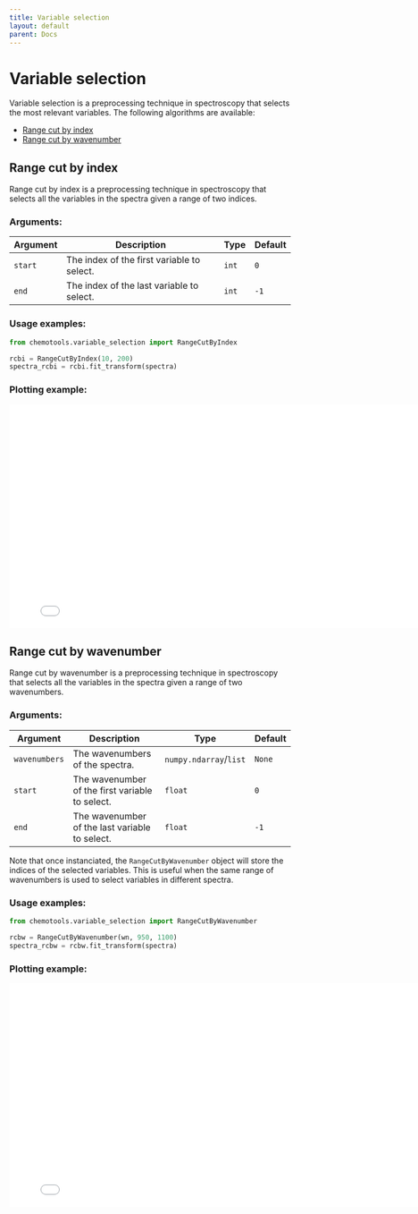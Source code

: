 ```yaml
---
title: Variable selection
layout: default
parent: Docs
---
```


# __Variable selection__
Variable selection is a preprocessing technique in spectroscopy that selects the most relevant variables. The following algorithms are available:
- [Range cut by index](#range-cut-by-index)
- [Range cut by wavenumber](#range-cut-by-wavenumber)

## __Range cut by index__
Range cut by index is a preprocessing technique in spectroscopy that selects all the variables in the spectra given a range of two indices.

### __Arguments__:

| Argument | Description | Type | Default |
| --- | --- | --- | --- |
| ```start``` | The index of the first variable to select. | ```int``` | ```0``` |
| ```end``` | The index of the last variable to select. | ```int``` | ```-1``` |

### __Usage examples__:

```python
from chemotools.variable_selection import RangeCutByIndex

rcbi = RangeCutByIndex(10, 200)
spectra_rcbi = rcbi.fit_transform(spectra)
```

### __Plotting example__:

<iframe src="figures/range_cut_by_index.html" width="800px" height="400px" style="border: none;"></iframe>


## __Range cut by wavenumber__
Range cut by wavenumber is a preprocessing technique in spectroscopy that selects all the variables in the spectra given a range of two wavenumbers. 

### __Arguments__:

| Argument | Description | Type | Default |
| --- | --- | --- | --- |
| ```wavenumbers```| The wavenumbers of the spectra. |```numpy.ndarray```/```list```| ```None``` |
| ```start``` | The wavenumber of the first variable to select. | ```float``` | ```0``` |
| ```end``` | The wavenumber of the last variable to select. | ```float``` | ```-1``` |


Note that once instanciated, the ```RangeCutByWavenumber``` object will store the indices of the selected variables. This is useful when the same range of wavenumbers is used to select variables in different spectra.

### __Usage examples__:

```python
from chemotools.variable_selection import RangeCutByWavenumber

rcbw = RangeCutByWavenumber(wn, 950, 1100)
spectra_rcbw = rcbw.fit_transform(spectra)
```
### __Plotting example__:

<iframe src="figures/range_cut_by_wavenumber.html" width="800px" height="400px" style="border: none;"></iframe>
